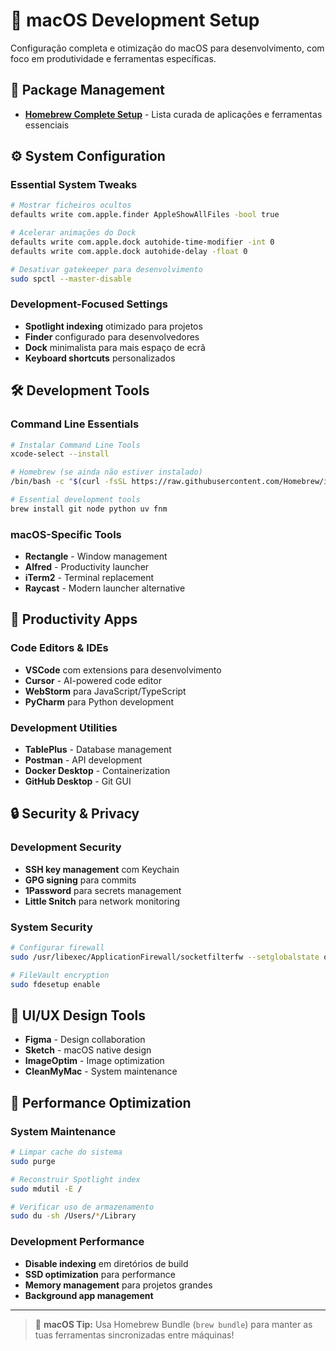 # 🍎 macOS Development Setup

Configuração completa e otimização do macOS para desenvolvimento, com foco em produtividade e ferramentas específicas.

## 🍺 **Package Management**

- **[Homebrew Complete Setup](homebrew/homebrew.md)** - Lista curada de aplicações e ferramentas essenciais

## ⚙️ **System Configuration**

### Essential System Tweaks
```bash
# Mostrar ficheiros ocultos
defaults write com.apple.finder AppleShowAllFiles -bool true

# Acelerar animações do Dock
defaults write com.apple.dock autohide-time-modifier -int 0
defaults write com.apple.dock autohide-delay -float 0

# Desativar gatekeeper para desenvolvimento
sudo spctl --master-disable
```

### Development-Focused Settings
- **Spotlight indexing** otimizado para projetos
- **Finder** configurado para desenvolvedores
- **Dock** minimalista para mais espaço de ecrã
- **Keyboard shortcuts** personalizados

## 🛠️ **Development Tools**

### Command Line Essentials
```bash
# Instalar Command Line Tools
xcode-select --install

# Homebrew (se ainda não estiver instalado)
/bin/bash -c "$(curl -fsSL https://raw.githubusercontent.com/Homebrew/install/HEAD/install.sh)"

# Essential development tools
brew install git node python uv fnm
```

### macOS-Specific Tools
- **Rectangle** - Window management
- **Alfred** - Productivity launcher  
- **iTerm2** - Terminal replacement
- **Raycast** - Modern launcher alternative

## 📱 **Productivity Apps**

### Code Editors & IDEs
- **VSCode** com extensions para desenvolvimento
- **Cursor** - AI-powered code editor
- **WebStorm** para JavaScript/TypeScript
- **PyCharm** para Python development

### Development Utilities
- **TablePlus** - Database management
- **Postman** - API development
- **Docker Desktop** - Containerization
- **GitHub Desktop** - Git GUI

## 🔒 **Security & Privacy**

### Development Security
- **SSH key management** com Keychain
- **GPG signing** para commits
- **1Password** para secrets management
- **Little Snitch** para network monitoring

### System Security
```bash
# Configurar firewall
sudo /usr/libexec/ApplicationFirewall/socketfilterfw --setglobalstate on

# FileVault encryption
sudo fdesetup enable
```

## 🎨 **UI/UX Design Tools**

- **Figma** - Design collaboration
- **Sketch** - macOS native design
- **ImageOptim** - Image optimization
- **CleanMyMac** - System maintenance

## 🚀 **Performance Optimization**

### System Maintenance
```bash
# Limpar cache do sistema
sudo purge

# Reconstruir Spotlight index
sudo mdutil -E /

# Verificar uso de armazenamento
sudo du -sh /Users/*/Library
```

### Development Performance
- **Disable indexing** em diretórios de build
- **SSD optimization** para performance
- **Memory management** para projetos grandes
- **Background app management**

---

> 🍎 **macOS Tip:** Usa Homebrew Bundle (`brew bundle`) para manter as tuas ferramentas sincronizadas entre máquinas!